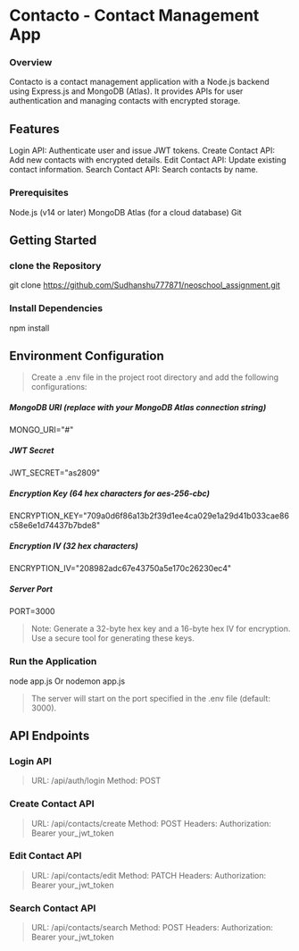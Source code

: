 # Contacto - Contact Management App
### Overview
Contacto is a contact management application with a Node.js backend using Express.js and MongoDB (Atlas). It provides APIs for user authentication and managing contacts with encrypted storage.

## Features
Login API: Authenticate user and issue JWT tokens.
Create Contact API: Add new contacts with encrypted details.
Edit Contact API: Update existing contact information.
Search Contact API: Search contacts by name.

### Prerequisites
Node.js (v14 or later)
MongoDB Atlas (for a cloud database)
Git

## Getting Started
### clone the Repository
git clone https://github.com/Sudhanshu777871/neoschool_assignment.git

### Install Dependencies
npm install

## Environment Configuration
> Create a .env file in the project root directory and add the following configurations:
##### MongoDB URI (replace with your MongoDB Atlas connection string)
MONGO_URI="#"

##### JWT Secret
JWT_SECRET="as2809"

##### Encryption Key (64 hex characters for aes-256-cbc)
ENCRYPTION_KEY="709a0d6f86a13b2f39d1ee4ca029e1a29d41b033cae86c58e6e1d74437b7bde8"

##### Encryption IV (32 hex characters)
ENCRYPTION_IV="208982adc67e43750a5e170c26230ec4"

##### Server Port
PORT=3000
> Note: Generate a 32-byte hex key and a 16-byte hex IV for encryption. Use a secure tool for generating these keys.

### Run the Application
node app.js Or nodemon app.js

> The server will start on the port specified in the .env file (default: 3000).

## API Endpoints

###  Login API
> URL: /api/auth/login
> Method: POST

### Create Contact API
> URL: /api/contacts/create
> Method: POST
> Headers: Authorization: Bearer your_jwt_token

### Edit Contact API
> URL: /api/contacts/edit
> Method: PATCH
> Headers: Authorization: Bearer your_jwt_token

### Search Contact API
> URL: /api/contacts/search
> Method: POST
> Headers: Authorization: Bearer your_jwt_token
